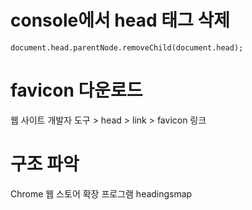 # console에서 head 태그 삭제

`document.head.parentNode.removeChild(document.head);`

# favicon 다운로드

웹 사이트 개발자 도구 > head > link > favicon 링크

# 구조 파악

Chrome 웹 스토어 확장 프로그램 headingsmap
